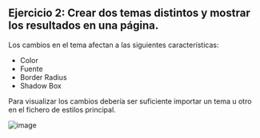 ## Ejercicio 2: Crear dos temas distintos y mostrar los resultados en una página.

Los cambios en el tema afectan a las siguientes características:

-   Color
-   Fuente
-   Border Radius
-   Shadow Box

Para visualizar los cambios debería ser suficiente importar un tema u otro en el fichero de estilos principal.

![image](https://user-images.githubusercontent.com/64894110/211164249-6c92767e-d13c-4423-9224-d7a8d3cfffc9.png)

